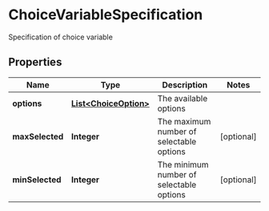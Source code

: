 

# ChoiceVariableSpecification

Specification of choice variable

## Properties

Name | Type | Description | Notes
------------ | ------------- | ------------- | -------------
**options** | [**List&lt;ChoiceOption&gt;**](ChoiceOption.md) | The available options | 
**maxSelected** | **Integer** | The maximum number of selectable options |  [optional]
**minSelected** | **Integer** | The minimum number of selectable options |  [optional]



